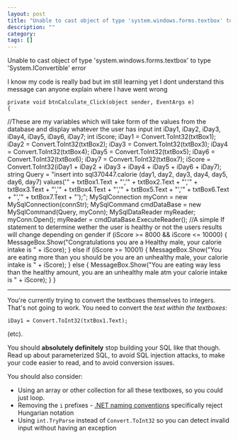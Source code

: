 ```yaml
---
layout: post
title: "Unable to cast object of type 'system.windows.forms.textbox' to type 'System.IConvertible' error"
description: ""
category:
tags: []
---
```


Unable to cast object of type 'system.windows.forms.textbox' to type 'System.IConvertible' error


I know my code is really bad but im still learning yet I dont understand this message can anyone explain where I have went wrong

    private void btnCalculate_Click(object sender, EventArgs e)
    {
  //These are my variables which will take form of the values from the database and display whatever the user has input
  int iDay1, iDay2, iDay3, iDay4, iDay5, iDay6, iDay7;
  int iScore;
  iDay1 = Convert.ToInt32(txtBox1);
  iDay2 = Convert.ToInt32(txtBox2);
  iDay3 = Convert.ToInt32(txtBox3);
  iDay4 = Convert.ToInt32(txtBox4);
  iDay5 = Convert.ToInt32(txtBox5);
  iDay6 = Convert.ToInt32(txtBox6);
  iDay7 = Convert.ToInt32(txtBox7);
  iScore = Convert.ToInt32(iDay1 + iDay2 + iDay3 + iDay4 + iDay5 + iDay6 + iDay7);
  string Query = "insert into sql370447.calorie (day1, day2, day3, day4, day5, day6, day7) values('" + txtBox1.Text + "','" + txtBox2.Text + "','" + txtBox3.Text + "','" + txtBox4.Text + "','" + txtBox5.Text + "','" + txtBox6.Text + "','" + txtBox7.Text + "');";
  MySqlConnection myConn = new MySqlConnection(connStr);
  MySqlCommand cmdDataBase = new MySqlCommand(Query, myConn);
  MySqlDataReader myReader;
  myConn.Open();
  myReader = cmdDataBase.ExecuteReader();
  //A simple If statement to determine wether the user is healthy or not the users results will change depending on gender
  if (iScore >= 8000 && iScore <= 10000)
  {
      MessageBox.Show("Congratulations you are a Healthy male, your calorie intake is " + iScore);
  }
  else if (iScore >= 10001)
  {
      MessageBox.Show("You are eating more than you should be you are an unhealthy male, your calorie intake is " + iScore);
  }
  else
  {
      MessageBox.Show("You are eating way less than the healthy amount, you are an unhealthy male atm your calorie intake is " + iScore);
  }
    }


--------------------------------------- 
You're currently trying to convert the textboxes themselves to integers. That's not going to work. You need to convert the _text within the textboxes_:

    iDay1 = Convert.ToInt32(txtBox1.Text);

(etc).

You should **absolutely definitely** stop building your SQL like that though. Read up about parameterized SQL, to avoid SQL injection attacks, to make your code easier to read, and to avoid conversion issues.

You should also consider:

- Using an array or other collection for all these textboxes, so you could just loop.
- Removing the `i` prefixes - [.NET naming conventions](https://msdn.microsoft.com/en-us/library/ms229045) specifically reject Hungarian notation
- Using `int.TryParse` instead of `Convert.ToInt32` so you can detect invalid input without having an exception

